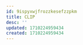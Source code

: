 ```yaml
---
id: 9ispyxwjfrozzkesefzzpkm
title: CLIP
desc: ''
updated: 1710224959434
created: 1710224959434
---
```

